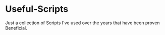 # Useful-Scripts
Just a collection of Scripts I've used over the years that have been proven Beneficial.
